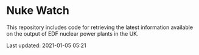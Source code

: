 # Nuke Watch

This repository includes code for retrieving the latest information available on the output of EDF nuclear power plants in the UK.

Last updated: 2021-01-05 05:21